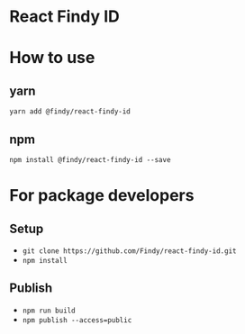 # React Findy ID

# How to use

## yarn

`yarn add @findy/react-findy-id`

## npm

`npm install @findy/react-findy-id --save`

# For package developers

## Setup

- `git clone https://github.com/Findy/react-findy-id.git`
- `npm install`

## Publish

- `npm run build`
- `npm publish --access=public`

